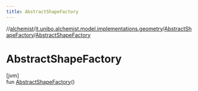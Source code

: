 ```yaml
---
title: AbstractShapeFactory
---
```

//[alchemist](../../../index.html)/[it.unibo.alchemist.model.implementations.geometry](../index.html)/[AbstractShapeFactory](index.html)/[AbstractShapeFactory](-abstract-shape-factory.html)



# AbstractShapeFactory



[jvm]\
fun [AbstractShapeFactory](-abstract-shape-factory.html)()




